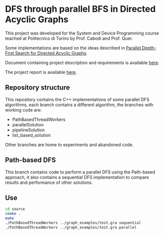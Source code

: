 # DFS through parallel BFS in Directed Acyclic Graphs
This project was developed for the System and Device Programming course teached at Politecnico di Torino by Prof. Cabodi and Prof. Quer.

Some implementations are based on the ideas described in [Parallel Depth-First Search for Directed Acyclic Graphs](https://research.nvidia.com/sites/default/files/publications/nvr-2017-001.pdf).

Document containing project description and requirements is available [here](./q1.pdf).

The project report is available [here](https://docs.google.com/document/d/e/2PACX-1vT-IwaKr6j-OXrfqhCtB30pbp93gB3ZrZ6MBG6ERI9mJNJhOUh2-kGzFX7ajf8l1avRpMEoMDrARbeW/pub).

## Repository structure
This repository contains the C++ implementations of some parallel DFS algorithms, each branch contains a different algorithm, the branches with working code are:
* PathBasedThreadWorkers
* parallelSolution
* pipelineSolution
* list_based_solution

Other branches are home to experiments and abandoned code.

## Path-based DFS
This branch contains code to perform a parallel DFS using the Path-based approach, it also contains a sequential DFS implementation to compare results and performance of other solutions.

## Use

```bash
cd source
cmake .
make
./PathBasedThreadWorkers ../graph_examples/test.gra sequential
./PathBasedThreadWorkers ../graph_examples/test.gra parallel
```
